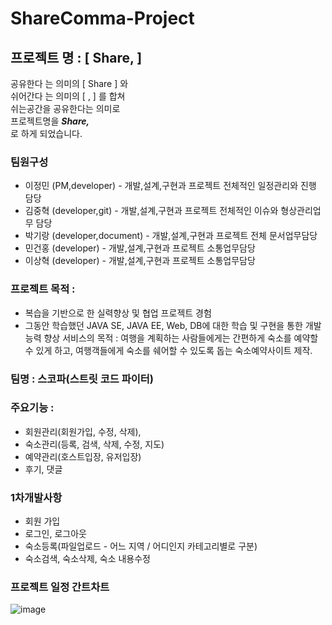 # ShareComma-Project


## 프로젝트 명 : [ Share, ] 
공유한다 는 의미의 [ Share ] 와 <br>
쉬어간다 는 의미의 [ , ] 를 합쳐 <br>
쉬는공간을 공유한다는 의미로 <br>
프로젝트명을 ***Share,*** <br>
로 하게 되었습니다.<br>

### 팀원구성
- 이정민 (PM,developer) - 개발,설계,구현과 프로젝트 전체적인 일정관리와 진행 담당
- 김중혁 (developer,git) - 개발,설계,구현과 프로젝트 전체적인 이슈와 형상관리업무 담당
- 박기랑 (developer,document) - 개발,설계,구현과 프로젝트 전체 문서업무담당
- 민건홍 (developer) - 개발,설계,구현과 프로젝트 소통업무담당
- 이상혁 (developer) - 개발,설계,구현과 프로젝트 소통업무담당
 
### 프로젝트 목적 : 
- 복습을 기반으로 한 실력향상 및 협업 프로젝트 경험
- 그동안 학습했던 JAVA SE, JAVA EE, Web, DB에 대한 학습 및 구현을 통한 개발 능력 향상
서비스의 목적 : 여행을 계획하는 사람들에게는 간편하게 숙소를 예약할 수 있게 하고,
여행객들에게 숙소를 쉐어할 수 있도록 돕는 숙소예약사이트 제작.

### 팀명 : 스코파(스트릿 코드 파이터)

### 주요기능 : 
- 회원관리(회원가입, 수정, 삭제),
- 숙소관리(등록, 검색, 삭제, 수정, 지도)
- 예약관리(호스트입장, 유저입장)
- 후기, 댓글

### 1차개발사항
- 회원 가입
- 로그인, 로그아웃
- 숙소등록(파일업로드 - 어느 지역 / 어디인지 카테고리별로 구분)
- 숙소검색, 숙소삭제, 숙소 내용수정

### 프로젝트 일정 간트차트

![image](https://user-images.githubusercontent.com/83209006/139969369-0981f67f-cda4-48fe-8643-293658603d58.png)



																
